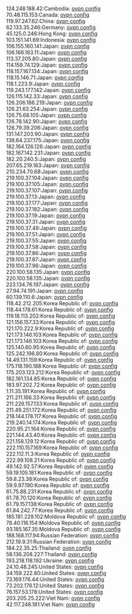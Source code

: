 124.248.188.42:Cambodia: [ovpn config](vpn/124_248_188_42.ovpn)  
70.48.115.153:Canada: [ovpn config](vpn/70_48_115_153.ovpn)  
119.97.247.62:China: [ovpn config](vpn/119_97_247_62.ovpn)  
62.133.35.246:Germany: [ovpn config](vpn/62_133_35_246.ovpn)  
45.125.0.246:Hong Kong: [ovpn config](vpn/45_125_0_246.ovpn)  
103.151.141.69:Indonesia: [ovpn config](vpn/103_151_141_69.ovpn)  
106.155.160.141:Japan: [ovpn config](vpn/106_155_160_141.ovpn)  
106.166.163.11:Japan: [ovpn config](vpn/106_166_163_11.ovpn)  
113.37.205.80:Japan: [ovpn config](vpn/113_37_205_80.ovpn)  
114.159.74.129:Japan: [ovpn config](vpn/114_159_74_129.ovpn)  
118.157.167.134:Japan: [ovpn config](vpn/118_157_167_134.ovpn)  
118.15.146.71:Japan: [ovpn config](vpn/118_15_146_71.ovpn)  
118.1.223.9:Japan: [ovpn config](vpn/118_1_223_9.ovpn)  
119.243.177.142:Japan: [ovpn config](vpn/119_243_177_142.ovpn)  
126.115.142.33:Japan: [ovpn config](vpn/126_115_142_33.ovpn)  
126.206.186.219:Japan: [ovpn config](vpn/126_206_186_219.ovpn)  
126.21.63.254:Japan: [ovpn config](vpn/126_21_63_254.ovpn)  
126.75.68.105:Japan: [ovpn config](vpn/126_75_68_105.ovpn)  
126.78.142.90:Japan: [ovpn config](vpn/126_78_142_90.ovpn)  
126.79.39.206:Japan: [ovpn config](vpn/126_79_39_206.ovpn)  
131.147.203.90:Japan: [ovpn config](vpn/131_147_203_90.ovpn)  
138.64.237.175:Japan: [ovpn config](vpn/138_64_237_175.ovpn)  
182.164.126.126:Japan: [ovpn config](vpn/182_164_126_126.ovpn)  
182.167.142.231:Japan: [ovpn config](vpn/182_167_142_231.ovpn)  
182.20.240.5:Japan: [ovpn config](vpn/182_20_240_5.ovpn)  
207.65.219.163:Japan: [ovpn config](vpn/207_65_219_163.ovpn)  
210.234.70.68:Japan: [ovpn config](vpn/210_234_70_68.ovpn)  
219.100.37.104:Japan: [ovpn config](vpn/219_100_37_104.ovpn)  
219.100.37.105:Japan: [ovpn config](vpn/219_100_37_105.ovpn)  
219.100.37.107:Japan: [ovpn config](vpn/219_100_37_107.ovpn)  
219.100.37.13:Japan: [ovpn config](vpn/219_100_37_13.ovpn)  
219.100.37.177:Japan: [ovpn config](vpn/219_100_37_177.ovpn)  
219.100.37.182:Japan: [ovpn config](vpn/219_100_37_182.ovpn)  
219.100.37.19:Japan: [ovpn config](vpn/219_100_37_19.ovpn)  
219.100.37.31:Japan: [ovpn config](vpn/219_100_37_31.ovpn)  
219.100.37.49:Japan: [ovpn config](vpn/219_100_37_49.ovpn)  
219.100.37.51:Japan: [ovpn config](vpn/219_100_37_51.ovpn)  
219.100.37.55:Japan: [ovpn config](vpn/219_100_37_55.ovpn)  
219.100.37.58:Japan: [ovpn config](vpn/219_100_37_58.ovpn)  
219.100.37.86:Japan: [ovpn config](vpn/219_100_37_86.ovpn)  
219.100.37.87:Japan: [ovpn config](vpn/219_100_37_87.ovpn)  
219.100.37.96:Japan: [ovpn config](vpn/219_100_37_96.ovpn)  
220.100.58.135:Japan: [ovpn config](vpn/220_100_58_135.ovpn)  
220.100.58.135:Japan: [ovpn config](vpn/220_100_58_135.ovpn)  
223.134.76.197:Japan: [ovpn config](vpn/223_134_76_197.ovpn)  
27.94.74.191:Japan: [ovpn config](vpn/27_94_74_191.ovpn)  
60.139.110.6:Japan: [ovpn config](vpn/60_139_110_6.ovpn)  
118.42.212.205:Korea Republic of: [ovpn config](vpn/118_42_212_205.ovpn)  
118.44.178.61:Korea Republic of: [ovpn config](vpn/118_44_178_61.ovpn)  
119.18.113.202:Korea Republic of: [ovpn config](vpn/119_18_113_202.ovpn)  
121.156.157.33:Korea Republic of: [ovpn config](vpn/121_156_157_33.ovpn)  
121.170.222.9:Korea Republic of: [ovpn config](vpn/121_170_222_9.ovpn)  
121.173.146.103:Korea Republic of: [ovpn config](vpn/121_173_146_103.ovpn)  
121.173.146.103:Korea Republic of: [ovpn config](vpn/121_173_146_103.ovpn)  
125.140.60.95:Korea Republic of: [ovpn config](vpn/125_140_60_95.ovpn)  
125.242.196.80:Korea Republic of: [ovpn config](vpn/125_242_196_80.ovpn)  
14.49.131.159:Korea Republic of: [ovpn config](vpn/14_49_131_159.ovpn)  
175.118.190.188:Korea Republic of: [ovpn config](vpn/175_118_190_188.ovpn)  
175.203.123.212:Korea Republic of: [ovpn config](vpn/175_203_123_212.ovpn)  
182.161.134.85:Korea Republic of: [ovpn config](vpn/182_161_134_85.ovpn)  
183.97.202.72:Korea Republic of: [ovpn config](vpn/183_97_202_72.ovpn)  
1.11.35.191:Korea Republic of: [ovpn config](vpn/1_11_35_191.ovpn)  
211.211.166.33:Korea Republic of: [ovpn config](vpn/211_211_166_33.ovpn)  
211.226.157.133:Korea Republic of: [ovpn config](vpn/211_226_157_133.ovpn)  
211.49.251.172:Korea Republic of: [ovpn config](vpn/211_49_251_172.ovpn)  
218.144.178.117:Korea Republic of: [ovpn config](vpn/218_144_178_117.ovpn)  
219.240.14.174:Korea Republic of: [ovpn config](vpn/219_240_14_174.ovpn)  
220.95.21.164:Korea Republic of: [ovpn config](vpn/220_95_21_164.ovpn)  
221.144.43.40:Korea Republic of: [ovpn config](vpn/221_144_43_40.ovpn)  
221.158.129.12:Korea Republic of: [ovpn config](vpn/221_158_129_12.ovpn)  
222.110.157.169:Korea Republic of: [ovpn config](vpn/222_110_157_169.ovpn)  
222.112.11.3:Korea Republic of: [ovpn config](vpn/222_112_11_3.ovpn)  
222.99.108.21:Korea Republic of: [ovpn config](vpn/222_99_108_21.ovpn)  
49.142.92.57:Korea Republic of: [ovpn config](vpn/49_142_92_57.ovpn)  
59.19.105.181:Korea Republic of: [ovpn config](vpn/59_19_105_181.ovpn)  
59.8.23.38:Korea Republic of: [ovpn config](vpn/59_8_23_38.ovpn)  
59.9.97.190:Korea Republic of: [ovpn config](vpn/59_9_97_190.ovpn)  
61.75.88.231:Korea Republic of: [ovpn config](vpn/61_75_88_231.ovpn)  
61.78.70.120:Korea Republic of: [ovpn config](vpn/61_78_70_120.ovpn)  
61.79.157.138:Korea Republic of: [ovpn config](vpn/61_79_157_138.ovpn)  
61.84.242.77:Korea Republic of: [ovpn config](vpn/61_84_242_77.ovpn)  
185.181.229.102:Moldova Republic of: [ovpn config](vpn/185_181_229_102.ovpn)  
78.40.116.154:Moldova Republic of: [ovpn config](vpn/78_40_116_154.ovpn)  
93.185.167.35:Moldova Republic of: [ovpn config](vpn/93_185_167_35.ovpn)  
188.168.117.94:Russian Federation: [ovpn config](vpn/188_168_117_94.ovpn)  
212.19.9.31:Russian Federation: [ovpn config](vpn/212_19_9_31.ovpn)  
184.22.35.25:Thailand: [ovpn config](vpn/184_22_35_25.ovpn)  
58.136.208.227:Thailand: [ovpn config](vpn/58_136_208_227.ovpn)  
193.218.118.192:Ukraine: [ovpn config](vpn/193_218_118_192.ovpn)  
24.10.48.245:United States: [ovpn config](vpn/24_10_48_245.ovpn)  
34.159.222.80:United States: [ovpn config](vpn/34_159_222_80.ovpn)  
73.169.176.44:United States: [ovpn config](vpn/73_169_176_44.ovpn)  
73.202.176.12:United States: [ovpn config](vpn/73_202_176_12.ovpn)  
76.157.53.178:United States: [ovpn config](vpn/76_157_53_178.ovpn)  
203.205.25.222:Viet Nam: [ovpn config](vpn/203_205_25_222.ovpn)  
42.117.248.181:Viet Nam: [ovpn config](vpn/42_117_248_181.ovpn)  
